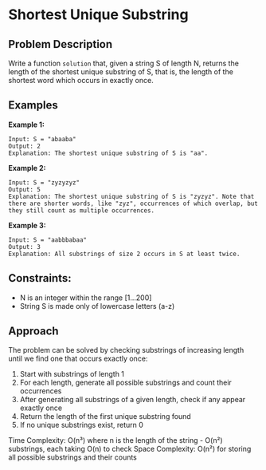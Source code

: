 # Shortest Unique Substring

## Problem Description

Write a function `solution` that, given a string S of length N, returns the length of the shortest unique substring of S, that is, the length of the shortest word which occurs in exactly once.

## Examples

**Example 1:**
```
Input: S = "abaaba"
Output: 2
Explanation: The shortest unique substring of S is "aa".
```

**Example 2:**
```
Input: S = "zyzyzyz" 
Output: 5
Explanation: The shortest unique substring of S is "zyzyz". Note that there are shorter words, like "zyz", occurrences of which overlap, but they still count as multiple occurrences.
```

**Example 3:**
```
Input: S = "aabbbabaa"
Output: 3
Explanation: All substrings of size 2 occurs in S at least twice.
```

## Constraints:
- N is an integer within the range [1...200]
- String S is made only of lowercase letters (a-z)

## Approach

The problem can be solved by checking substrings of increasing length until we find one that occurs exactly once:

1. Start with substrings of length 1
2. For each length, generate all possible substrings and count their occurrences
3. After generating all substrings of a given length, check if any appear exactly once
4. Return the length of the first unique substring found
5. If no unique substrings exist, return 0

Time Complexity: O(n³) where n is the length of the string - O(n²) substrings, each taking O(n) to check
Space Complexity: O(n²) for storing all possible substrings and their counts 